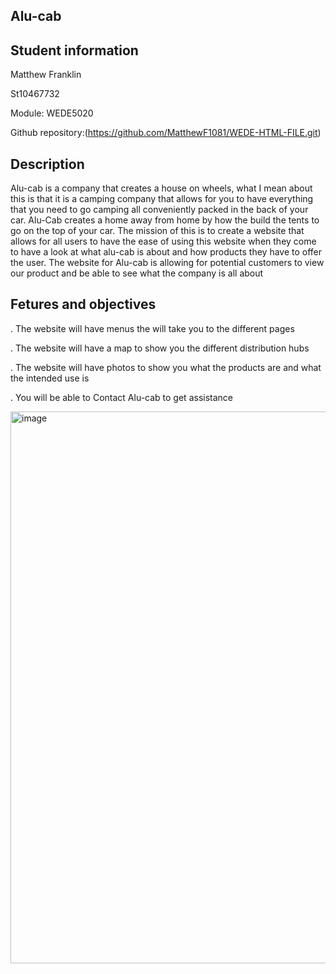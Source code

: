 Alu-cab
--
Student information
--
Matthew Franklin

St10467732

Module: WEDE5020

Github repository:(https://github.com/MatthewF1081/WEDE-HTML-FILE.git)



Description
--
Alu-cab is a company that creates a house on wheels, what I mean about this is that it is a camping company that allows for you to have everything that you need to go camping all conveniently packed in the back of your car. Alu-Cab creates a home away from home by how the build the tents to go on the top of your car. The mission of this is to create a website that allows for all users to have the ease of using this website when they come to have a look at what alu-cab is about and how products they have to offer the user. The website for Alu-cab is allowing for potential customers to view our product and be able to see what the company is all about

Fetures and objectives 
--
. The website will have menus the will take you to the different pages 

. The website will have a map to show you the different distribution hubs

. The website will have photos to show you what the products are and what the intended use is

. You will be able to Contact Alu-cab to get assistance

<img width="1914" height="883" alt="image" src="https://github.com/user-attachments/assets/98744a4d-201f-4345-8354-bf94b0c19459" />

